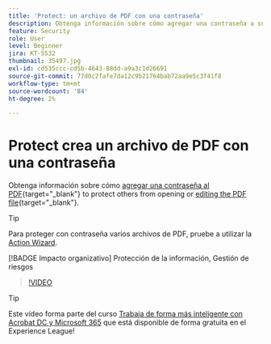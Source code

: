 ```yaml
---
title: 'Protect: un archivo de PDF con una contraseña'
description: Obtenga información sobre cómo agregar una contraseña a su PDF para evitar que otros usuarios abran o editen el archivo
feature: Security
role: User
level: Beginner
jira: KT-5532
thumbnail: 35497.jpg
exl-id: cd535ccc-cd5b-4643-88dd-a9a3c1d26691
source-git-commit: 77d0c2fafe7da12c9b21764bab72aa9e5c3f41f8
workflow-type: tm+mt
source-wordcount: '84'
ht-degree: 2%

---
```


# Protect crea un archivo de PDF con una contraseña

Obtenga información sobre cómo [agregar una contraseña al PDF](https://www.adobe.com/es/acrobat/online/password-protect-pdf.html){target="_blank"} to protect others from opening or [editing the PDF file](https://www.adobe.com/es/acrobat/online/pdf-editor.html){target="_blank"}.

>[!TIP]
>
>Para proteger con contraseña varios archivos de PDF, pruebe a utilizar la [Action Wizard](../advanced-tasks/action.md).

[!BADGE Impacto organizativo]
Protección de la información, Gestión de riesgos

>[!VIDEO](https://video.tv.adobe.com/v/35497?quality=12&learn=on&hidetitle=true)

>[!TIP]
>
Este vídeo forma parte del curso [Trabaja de forma más inteligente con Acrobat DC y Microsoft 365](https://experienceleague.adobe.com/?recommended=Acrobat-U-1-2021.microsoft365) que está disponible de forma gratuita en el Experience League!
